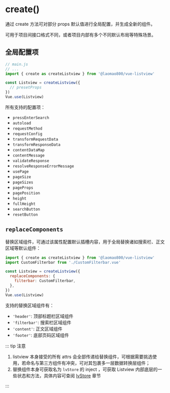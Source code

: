 # create() <Badge text="2.0.0+" />

通过 create 方法可对部分 props 默认值进行全局配置，并生成全新的组件。

可用于项目间接口格式不同，或者项目内部有多个不同默认布局等特殊场景。

## 全局配置项

```js
// main.js
// ...
import { create as createListview } from '@laomao800/vue-listview'

const Listview = createListview({
  // presetProps
})
Vue.use(Listview)
```

所有支持的配置项：

- `pressEnterSearch`
- `autoload`
- `requestMethod`
- `requestConfig`
- `transformRequestData`
- `transformResponseData`
- `contentDataMap`
- `contentMessage`
- `validateResponse`
- `resolveResponseErrorMessage`
- `usePage`
- `pageSize`
- `pageSizes`
- `pageProps`
- `pagePosition`
- `height`
- `fullHeight`
- `searchButton`
- `resetButton`

## `replaceComponents`

替换区域组件，可通过该属性配置默认插槽内容，用于全局替换诸如搜索栏、正文区域等默认组件：

```js
import { create as createListview } from '@laomao800/vue-listview'
import CustomFilterbar from './CustomFilterbar.vue'

const Listview = createListview({
  replaceComponents: {
    filterbar: CustomFilterbar,
  },
})
Vue.use(Listview)
```

支持的替换区域组件有：

- `'header'`: 顶部标题栏区域组件
- `'filterbar'`: 搜索栏区域组件
- `'content'`: 正文区域组件
- `'footer'`: 底部页码区域组件

::: tip 注意

1. listview 本身接受的所有 attrs 会全部传递给替换组件，可根据需要挑选使用，若命名与第三方组件有冲突，可对其包裹多一层数据转换层组件；
2. 替换组件本身可获取名为 `lvStore` 的 inject ，可获取 Listview 内部底层的一些状态和方法，具体内容可查阅 [lvStore](store.md) 章节

:::
